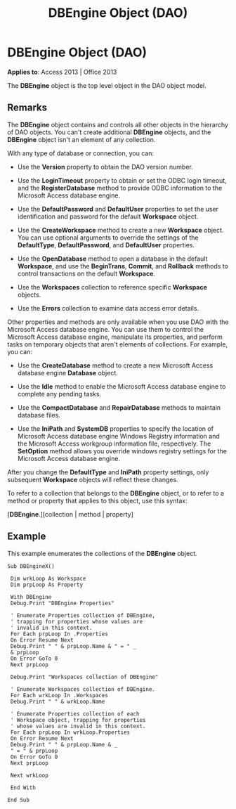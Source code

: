 ﻿---
title: DBEngine Object (DAO)
TOCTitle: DBEngine Object
ms:assetid: ceaeb505-615e-37ba-4633-27240ef8c5de
ms:mtpsurl: https://msdn.microsoft.com/en-us/library/Ff834506(v=office.15)
ms:contentKeyID: 48547792
ms.date: 09/18/2015
mtps_version: v=office.15
---

# DBEngine Object (DAO)


**Applies to**: Access 2013 | Office 2013

The **DBEngine** object is the top level object in the DAO object model.

## Remarks

The **DBEngine** object contains and controls all other objects in the hierarchy of DAO objects. You can't create additional **DBEngine** objects, and the **DBEngine** object isn't an element of any collection.

With any type of database or connection, you can:

  - Use the **Version** property to obtain the DAO version number.

  - Use the **LoginTimeout** property to obtain or set the ODBC login timeout, and the **RegisterDatabase** method to provide ODBC information to the Microsoft Access database engine.

  - Use the **DefaultPassword** and **DefaultUser** properties to set the user identification and password for the default **Workspace** object.

  - Use the **CreateWorkspace** method to create a new **Workspace** object. You can use optional arguments to override the settings of the **DefaultType**, **DefaultPassword**, and **DefaultUser** properties.

  - Use the **OpenDatabase** method to open a database in the default **Workspace**, and use the **BeginTrans**, **Commit**, and **Rollback** methods to control transactions on the default **Workspace**.

  - Use the **Workspaces** collection to reference specific **Workspace** objects.

  - Use the **Errors** collection to examine data access error details.

Other properties and methods are only available when you use DAO with the Microsoft Access database engine. You can use them to control the Microsoft Access database engine, manipulate its properties, and perform tasks on temporary objects that aren't elements of collections. For example, you can:

  - Use the **CreateDatabase** method to create a new Microsoft Access database engine **Database** object.

  - Use the **Idle** method to enable the Microsoft Access database engine to complete any pending tasks.

  - Use the **CompactDatabase** and **RepairDatabase** methods to maintain database files.

  - Use the **IniPath** and **SystemDB** properties to specify the location of Microsoft Access database engine Windows Registry information and the Microsoft Access workgroup information file, respectively. The **SetOption** method allows you override windows registry settings for the Microsoft Access database engine.

After you change the **DefaultType** and **IniPath** property settings, only subsequent **Workspace** objects will reflect these changes.

To refer to a collection that belongs to the **DBEngine** object, or to refer to a method or property that applies to this object, use this syntax:

\[**DBEngine**.\]\[collection | method | property\]

## Example

This example enumerates the collections of the **DBEngine** object.

    Sub DBEngineX() 
     
     Dim wrkLoop As Workspace 
     Dim prpLoop As Property 
     
     With DBEngine 
     Debug.Print "DBEngine Properties" 
     
     ' Enumerate Properties collection of DBEngine, 
     ' trapping for properties whose values are 
     ' invalid in this context. 
     For Each prpLoop In .Properties 
     On Error Resume Next 
     Debug.Print " " & prpLoop.Name & " = " _ 
     & prpLoop 
     On Error GoTo 0 
     Next prpLoop 
     
     Debug.Print "Workspaces collection of DBEngine" 
     
     ' Enumerate Workspaces collection of DBEngine. 
     For Each wrkLoop In .Workspaces 
     Debug.Print " " & wrkLoop.Name 
     
     ' Enumerate Properties collection of each 
     ' Workspace object, trapping for properties 
     ' whose values are invalid in this context. 
     For Each prpLoop In wrkLoop.Properties 
     On Error Resume Next 
     Debug.Print " " & prpLoop.Name & _ 
     " = " & prpLoop 
     On Error GoTo 0 
     Next prpLoop 
     
     Next wrkLoop 
     
     End With 
     
    End Sub

